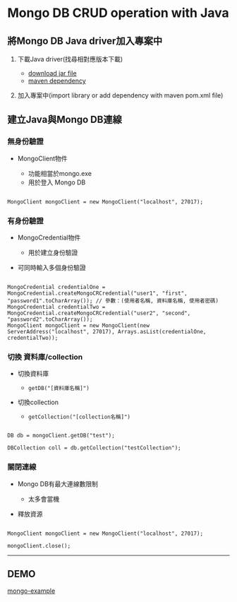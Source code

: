 # Mongo DB CRUD operation with Java #

## 將Mongo DB Java driver加入專案中 ##

1. 下載Java driver(找尋相對應版本下載)

    - [download jar file](http://central.maven.org/maven2/org/mongodb/mongo-java-driver/)
    - [maven dependency](https://mvnrepository.com/artifact/org.mongodb/mongo-java-driver)

2. 加入專案中(import library or add dependency with maven pom.xml file)

## 建立Java與Mongo DB連線 ##

### 無身份驗證 ###

- MongoClient物件

    - 功能相當於mongo.exe
    - 用於登入 Mongo DB
    
```

MongoClient mongoClient = new MongoClient("localhost", 27017);

```

### 有身份驗證 ###

- MongoCredential物件

    - 用於建立身份驗證
    
- 可同時輸入多個身份驗證

```

MongoCredential credentialOne = MongoCredential.createMongoCRCredential("user1", "first", "password1".toCharArray()); // 參數：(使用者名稱, 資料庫名稱, 使用者密碼)
MongoCredential credentialTwo = MongoCredential.createMongoCRCredential("user2", "second", "password2".toCharArray());
MongoClient mongoClient = new MongoClient(new ServerAddress("localhost", 27017), Arrays.asList(credentialOne, credentialTwo));

```

### 切換 資料庫/collection ###

- 切換資料庫

    - `getDB("[資料庫名稱]")`

- 切換collection

    - `getCollection("[collection名稱]")`
    
```

DB db = mongoClient.getDB("test");

DBCollection coll = db.getCollection("testCollection");

```

### 關閉連線 ###

- Mongo DB有最大連線數限制

    - 太多會當機

- 釋放資源

```

MongoClient mongoClient = new MongoClient("localhost", 27017);

mongoClient.close();

```

---

## DEMO ##

[mongo-example](https://github.com/eden90267/mongo-example)